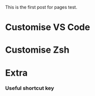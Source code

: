 This is the first post for pages test.


# Customise VS Code

# Customise Zsh

# Extra
### Useful shortcut key
